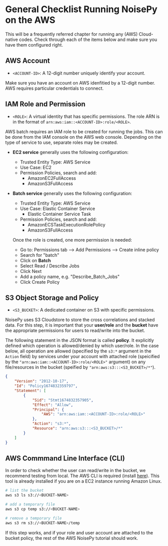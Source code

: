 # General Checklist Running NoisePy on the AWS
This will be a frequently referred chapter for running any (AWS) Cloud-native codes. Check through each of the items below and make sure you have them configured right.

## AWS Account
* `<ACCOUNT-ID>`: A 12-digit number uniquely identify your account.

Make sure you have an account on AWS idenfitied by a 12-digit number. AWS requires particular credentials to connect.

## IAM Role and Permission
* `<ROLE>`: A virtual identity that has specific permissions. The role ARN is in the format of `arn:aws:iam::<ACCOUNT-ID>:role/<ROLE>`.

AWS batch requires an IAM role to be created for running the jobs. This can be done from the IAM console on the AWS web console. Depending on the type of service to use, separate roles may be created.

* **EC2 service** generally uses the following configuration:
    - Trusted Entity Type: AWS Service
    - Use Case: EC2
    - Permission Policies, search and add:
        - AmazonEC2FullAccess
        - AmazonS3FullAccess

* **Batch service** generally uses the following configuration:
    - Trusted Entity Type: AWS Service
    - Use Case: Elastic Container Service
        - Elastic Container Service Task
    - Permission Policies, search and add:
        - AmazonECSTaskExecutionRolePolicy
        - AmazonS3FullAccess

    Once the role is created, one more permission is needed:
    - Go to: Permissions tab --> Add Permissions --> Create inline policy
    - Search for "batch"
    - Click on **Batch**
    - Select Read / Describe Jobs
    - Click Next
    - Add a policy name, e.g. "Describe_Batch_Jobs"
    - Click Create Policy

## S3 Object Storage and Policy
* `<S3_BUCKET>`: A dedicated container on S3 with specific permissions.

NoisePy uses S3 Cloudstore to store the cross correlations and stacked data. For this step, it is important that your **user/role** and the **bucket** have the appropriate permissions for users to read/write into the bucket.

The following statement in the JSON format is called **policy**. It explicitly defined which operation is allowed/denied by which user/role. In the case below, all operation are allowed (specified by the `s3:*` argument in the `Action` field) by services under your account with attached role (speicified by the `"arn:aws:iam::<ACCOUNT-ID>:role/<ROLE>"` argument) on any file/resources in the bucket (speified by `"arn:aws:s3:::<S3_BUCKET>/*"`).
```json
{
    "Version": "2012-10-17",
    "Id": "Policy1674832359797",
    "Statement": [
        {
            "Sid": "Stmt1674832357905",
            "Effect": "Allow",
            "Principal": {
                "AWS": "arn:aws:iam::<ACCOUNT-ID>:role/<ROLE>"
            },
            "Action": "s3:*",
            "Resource": "arn:aws:s3:::<S3_BUCKET>/*"
        }
    ]
}
```
## AWS Commmand Line Interface (CLI)
In order to check whether the user can read/write in the bucket, we recommend testing from local. The AWS CLI is required (install [here](https://aws.amazon.com/cli/)). This tool is already installed if you are on a EC2 instance running Amazon Linux.

```bash
# list the bucket
aws s3 ls s3://<BUCKET-NAME>

# add a temporary file
aws s3 cp temp s3://<BUCKET-NAME>

# remove a temporary file
aws s3 rm s3://<BUCKET-NAME>/temp
```

If this step works, and if your role and user account are attached to the bucket policy, the rest of the AWS NoisePy tutorial should work.
